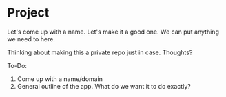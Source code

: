 # Project

Let's come up with a name. Let's make it a good one. We can put anything we need to here.

Thinking about making this a private repo just in case. Thoughts?

To-Do:
1) Come up with a name/domain
2) General outline of the app. What do we want it to do exactly? 